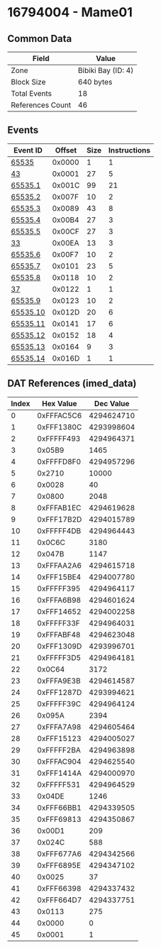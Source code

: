 # 16794004 - Mame01

## Common Data

| Field            | Value              |
|------------------|--------------------|
| Zone             | Bibiki Bay (ID: 4) |
| Block Size       | 640 bytes          |
| Total Events     | 18                 |
| References Count | 46                 |

## Events

| Event ID                  | Offset   |   Size |   Instructions |
|---------------------------|----------|--------|----------------|
| [65535](./65535.md)       | 0x0000   |      1 |              1 |
| [43](./43.md)             | 0x0001   |     27 |              5 |
| [65535.1](./65535.1.md)   | 0x001C   |     99 |             21 |
| [65535.2](./65535.2.md)   | 0x007F   |     10 |              2 |
| [65535.3](./65535.3.md)   | 0x0089   |     43 |              8 |
| [65535.4](./65535.4.md)   | 0x00B4   |     27 |              3 |
| [65535.5](./65535.5.md)   | 0x00CF   |     27 |              3 |
| [33](./33.md)             | 0x00EA   |     13 |              3 |
| [65535.6](./65535.6.md)   | 0x00F7   |     10 |              2 |
| [65535.7](./65535.7.md)   | 0x0101   |     23 |              5 |
| [65535.8](./65535.8.md)   | 0x0118   |     10 |              2 |
| [37](./37.md)             | 0x0122   |      1 |              1 |
| [65535.9](./65535.9.md)   | 0x0123   |     10 |              2 |
| [65535.10](./65535.10.md) | 0x012D   |     20 |              6 |
| [65535.11](./65535.11.md) | 0x0141   |     17 |              6 |
| [65535.12](./65535.12.md) | 0x0152   |     18 |              4 |
| [65535.13](./65535.13.md) | 0x0164   |      9 |              3 |
| [65535.14](./65535.14.md) | 0x016D   |      1 |              1 |

## DAT References (imed_data)

|   Index | Hex Value   |   Dec Value |
|---------|-------------|-------------|
|       0 | 0xFFFAC5C6  |  4294624710 |
|       1 | 0xFFF1380C  |  4293998604 |
|       2 | 0xFFFFF493  |  4294964371 |
|       3 | 0x05B9      |        1465 |
|       4 | 0xFFFFD8F0  |  4294957296 |
|       5 | 0x2710      |       10000 |
|       6 | 0x0028      |          40 |
|       7 | 0x0800      |        2048 |
|       8 | 0xFFFAB1EC  |  4294619628 |
|       9 | 0xFFF17B2D  |  4294015789 |
|      10 | 0xFFFFF4DB  |  4294964443 |
|      11 | 0x0C6C      |        3180 |
|      12 | 0x047B      |        1147 |
|      13 | 0xFFFAA2A6  |  4294615718 |
|      14 | 0xFFF15BE4  |  4294007780 |
|      15 | 0xFFFFF395  |  4294964117 |
|      16 | 0xFFFA6B98  |  4294601624 |
|      17 | 0xFFF14652  |  4294002258 |
|      18 | 0xFFFFF33F  |  4294964031 |
|      19 | 0xFFFABF48  |  4294623048 |
|      20 | 0xFFF1309D  |  4293996701 |
|      21 | 0xFFFFF3D5  |  4294964181 |
|      22 | 0x0C64      |        3172 |
|      23 | 0xFFFA9E3B  |  4294614587 |
|      24 | 0xFFF1287D  |  4293994621 |
|      25 | 0xFFFFF39C  |  4294964124 |
|      26 | 0x095A      |        2394 |
|      27 | 0xFFFA7A98  |  4294605464 |
|      28 | 0xFFF15123  |  4294005027 |
|      29 | 0xFFFFF2BA  |  4294963898 |
|      30 | 0xFFFAC904  |  4294625540 |
|      31 | 0xFFF1414A  |  4294000970 |
|      32 | 0xFFFFF531  |  4294964529 |
|      33 | 0x04DE      |        1246 |
|      34 | 0xFFF66BB1  |  4294339505 |
|      35 | 0xFFF69813  |  4294350867 |
|      36 | 0x00D1      |         209 |
|      37 | 0x024C      |         588 |
|      38 | 0xFFF677A6  |  4294342566 |
|      39 | 0xFFF6895E  |  4294347102 |
|      40 | 0x0025      |          37 |
|      41 | 0xFFF66398  |  4294337432 |
|      42 | 0xFFF664D7  |  4294337751 |
|      43 | 0x0113      |         275 |
|      44 | 0x0000      |           0 |
|      45 | 0x0001      |           1 |
